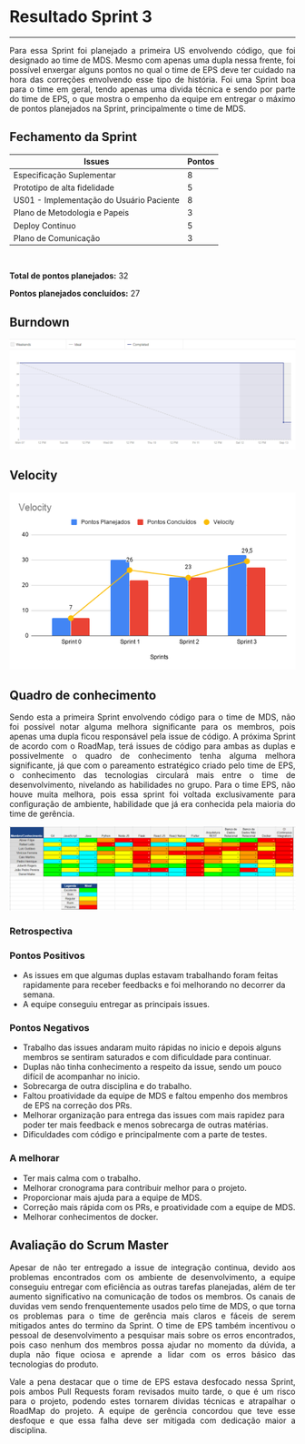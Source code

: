 # Resultado Sprint 3
<hr>
<p style="text-align: justify">
    Para essa Sprint foi planejado a primeira US envolvendo código, que foi designado ao time de MDS. Mesmo com apenas uma dupla nessa frente, foi possível enxergar alguns pontos no qual o time de EPS deve ter cuidado na hora das correções envolvendo esse tipo de história. Foi uma Sprint boa para o time em geral, tendo apenas uma divida técnica e sendo por parte do time de EPS, o que mostra o empenho da equipe em entregar o máximo de pontos planejados na Sprint, principalmente o time de MDS.
</p>

## Fechamento da Sprint

| Issues | Pontos |
| ------ | ------ |
| Especificação Suplementar | 8 |
| Prototipo de alta fidelidade | 5 |
| US01 - Implementação do Usuário Paciente | 8 |
| Plano de Metodologia e Papeis | 3 |
| Deploy Continuo | 5 |
| Plano de Comunicação | 3 |

</br>

**Total de pontos planejados:** 32
</br>

**Pontos planejados concluídos:** 27
</br>

## Burndown

![Burnout Sprint 2](./img/burndown_sprint_03.png)

## Velocity

![Velocity Sprint 0](./img/velocity-sprint-03.png)

## Quadro de conhecimento

<p style="text-align: justify;">
    Sendo esta a primeira Sprint envolvendo código para o time de MDS, não foi possível notar alguma melhora significante para os membros, pois apenas uma dupla ficou responsável pela issue de código. A próxima Sprint de acordo com o RoadMap, terá issues de código para ambas as duplas e possivelmente o quadro de conhecimento tenha alguma melhora significante, já que com o pareamento estratégico criado pelo time de EPS, o conhecimento das tecnologias circulará mais entre o time de desenvolvimento, nivelando as habilidades no grupo. Para o time EPS, não houve muita melhora, pois essa sprint foi voltada exclusivamente para configuração de ambiente, habilidade que já era conhecida pela maioria do time de gerência.
</p>

![Quadro Sprint 3](./img/quadro-conhecimento-sprint03.png)

### Retrospectiva

### Pontos Positivos

- As issues em que algumas duplas estavam trabalhando foram feitas rapidamente para receber feedbacks e foi melhorando no decorrer da semana.
- A equipe conseguiu entregar as principais issues.

### Pontos Negativos

- Trabalho das issues andaram muito rápidas no inicio e depois alguns membros se sentiram saturados e com dificuldade para continuar.
- Duplas não tinha conhecimento a respeito da issue, sendo um pouco difícil de acompanhar no inicio.
- Sobrecarga de outra disciplina e do trabalho.
- Faltou proatividade da equipe de MDS e faltou empenho dos membros de EPS na correção dos PRs.
- Melhorar organização para entrega das issues com mais rapidez para poder ter mais feedback e menos sobrecarga de outras matérias.
- Dificuldades com código e principalmente com a parte de testes.

### A melhorar

- Ter mais calma com o trabalho.
- Melhorar cronograma para contribuir melhor para o projeto.
- Proporcionar mais ajuda para a equipe de MDS.
- Correção mais rápida com os PRs, e proatividade com a equipe de MDS.
- Melhorar conhecimentos de docker.


## Avaliação do Scrum Master

<p style="text-align: justify;">
    Apesar de não ter entregado a issue de integração continua, devido aos problemas encontrados com os ambiente de desenvolvimento, a equipe conseguiu entregar com eficiência as outras tarefas planejadas, além de ter aumento significativo na comunicação de todos os membros. Os canais de duvidas vem sendo frenquentemente usados pelo time de MDS, o que torna os problemas para o time de gerência mais claros e fáceis de serem mitigados antes do termino da Sprint. O time de EPS também incentivou o pessoal de desenvolvimento a pesquisar mais sobre os erros encontrados, pois caso nenhum dos membros possa ajudar no momento da dúvida, a dupla não fique ociosa e aprende a lidar com os erros básico das tecnologias do produto.  
</p>
<p style="text-align: justify;">
    Vale a pena destacar que o time de EPS estava desfocado nessa Sprint, pois ambos Pull Requests foram revisados muito tarde, o que é um risco para o projeto, podendo estes tornarem dividas técnicas e atrapalhar o RoadMap do projeto. A equipe de gerência concordou que teve esse desfoque e que essa falha deve ser mitigada com dedicação maior a disciplina. 
</p>

